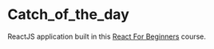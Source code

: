 # Catch_of_the_day

ReactJS application built in this [React For Beginners](https://github.com/wesbos/React-For-Beginners-Starter-Files) course.
